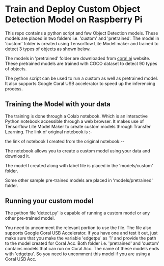 # Train and Deploy Custom Object Detection Model on Raspberry Pi

This repo contains a python script and few Object Detection models. These models are placed in two folders i.e. 'custom' and 'pretrained'. The model in 'custom' folder is created using Tensorflow Lite Model maker and trained to detect 3 types of objects as shown below. 


The models in 'pretrained' folder are downloaded from [coral.ai](https://coral.ai/models/object-detection/) website. These pretrained models are trained with COCO dataset to detect 90 types of objects.

The python script can be used to run a custom as well as pretrained model. It also supports Google Coral USB accelerator to speed up the inferencing process.

## Training the Model with your data

The training is done through a Colab notebook. Which is an interactive Python notebook accessible through a web browser. It makes use of Tensorflow Lite Model Maker to create custom models through Transfer Learning. 
The link of original notebook is :- 

the link of notebook I created from the original notebook:--

The notebook allows you to create a custom model using your data and download it.

The model I created along with label file is placed in the 'models/custom' folder. 

Some other sample pre-trained models are placed in 'models/pretrained' folder.

## Running your custom model

The python file 'detect.py' is capable of running a custom model or any other pre-trained model.

You need to uncomment the relevant portion to use the file. The file also supports Google Coral USB Accelerator. If you have one and test it out, just make sure that you make the variable 'edgetpu' as '1' and provide the path to the model created for Coral Acc. Both folder i.e. 'pretrained' and 'custom' contains models that can run on Coral Acc. The name of these models ends with 'edgetpu'. So you need to uncomment this model if you are using a Coral USB Acc.
